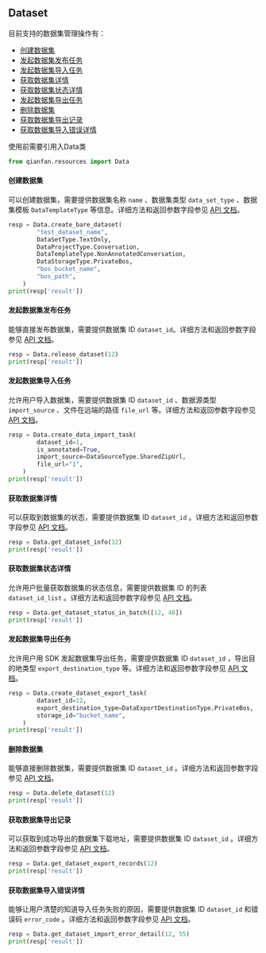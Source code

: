 ## Dataset
目前支持的数据集管理操作有：
- [创建数据集](#创建数据集)
- [发起数据集发布任务](#发起数据集发布任务)
- [发起数据集导入任务](#发起数据集导入任务)
- [获取数据集详情](#获取数据集详情)
- [获取数据集状态详情](#获取数据集状态详情)
- [发起数据集导出任务](#发起数据集导出任务)
- [删除数据集](#删除数据集)
- [获取数据集导出记录](#获取数据集导出记录)
- [获取数据集导入错误详情](#获取数据集导入错误详情)

使用前需要引用入Data类
```python
from qianfan.resources import Data
```

#### **创建数据集**
可以创建数据集，需要提供数据集名称 `name` 、数据集类型 `data_set_type` 、数据集模板 `DataTemplateType` 等信息。详细方法和返回参数字段参见 [API 文档](https://cloud.baidu.com/doc/WENXINWORKSHOP/s/qloic44vr)。

```python
resp = Data.create_bare_dataset(
        "test_dataset_name",
        DataSetType.TextOnly,
        DataProjectType.Conversation,
        DataTemplateType.NonAnnotatedConversation,
        DataStorageType.PrivateBos,
        "bos_bucket_name",
        "bos_path",
    )
print(resp['result'])
```

#### **发起数据集发布任务**
能够直接发布数据集，需要提供数据集 ID `dataset_id`。详细方法和返回参数字段参见 [API 文档](https://cloud.baidu.com/doc/WENXINWORKSHOP/s/Uloic6krs)。

```python
resp = Data.release_dataset(12)
print(resp['result'])
```

#### **发起数据集导入任务**
允许用户导入数据集，需要提供数据集 ID `dataset_id` 、数据源类型 `import_source` 、文件在远端的路径 `file_url` 等。详细方法和返回参数字段参见 [API 文档](https://cloud.baidu.com/doc/WENXINWORKSHOP/s/Yloic82qy)。

```python
resp = Data.create_data_import_task(
        dataset_id=1,
        is_annotated=True,
        import_source=DataSourceType.SharedZipUrl,
        file_url="1",
    )
print(resp['result'])
```

#### **获取数据集详情** 
可以获取到数据集的状态，需要提供数据集 ID `dataset_id` 。详细方法和返回参数字段参见 [API 文档](https://cloud.baidu.com/doc/WENXINWORKSHOP/s/Xloick80a)。

```python
resp = Data.get_dataset_info(12)
print(resp['result'])
```

#### **获取数据集状态详情** 
允许用户批量获取数据集的状态信息，需要提供数据集 ID 的列表 `dataset_id_list` 。详细方法和返回参数字段参见 [API 文档](https://cloud.baidu.com/doc/WENXINWORKSHOP/s/Sloicm9qz)。

```python
resp = Data.get_dataset_status_in_batch([12, 48])
print(resp['result'])
```

#### **发起数据集导出任务** 
允许用户用 SDK 发起数据集导出任务，需要提供数据集 ID `dataset_id` ，导出目的地类型 `export_destination_type` 等。详细方法和返回参数字段参见 [API 文档](https://cloud.baidu.com/doc/WENXINWORKSHOP/s/bloicnydp)。

```python
resp = Data.create_dataset_export_task(
        dataset_id=12,
        export_destination_type=DataExportDestinationType.PrivateBos,
        storage_id="bucket_name",
    )
print(resp['result'])
```

#### **删除数据集** 
能够直接删除数据集，需要提供数据集 ID `dataset_id` 。详细方法和返回参数字段参见 [API 文档](https://cloud.baidu.com/doc/WENXINWORKSHOP/s/Oloicp6fk)。

```python
resp = Data.delete_dataset(12)
print(resp['result'])
```

#### **获取数据集导出记录** 
可以获取到成功导出的数据集下载地址，需要提供数据集 ID `dataset_id` 。详细方法和返回参数字段参见 [API 文档](https://cloud.baidu.com/doc/WENXINWORKSHOP/s/Zlonqgtw0)。

```python
resp = Data.get_dataset_export_records(12)
print(resp['result'])
```

#### **获取数据集导入错误详情** 
能够让用户清楚的知道导入任务失败的原因，需要提供数据集 ID `dataset_id` 和错误码 `error_code` 。详细方法和返回参数字段参见 [API 文档](https://cloud.baidu.com/doc/WENXINWORKSHOP/s/hlonqulbq)。

```python
resp = Data.get_dataset_import_error_detail(12, 55)
print(resp['result'])
```